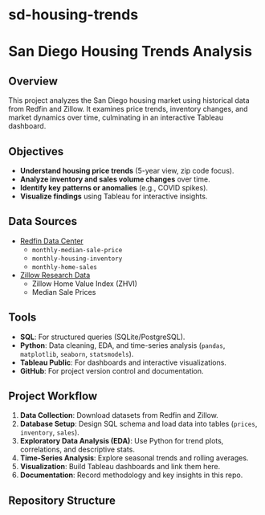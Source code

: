 # sd-housing-trends
# San Diego Housing Trends Analysis

## Overview
This project analyzes the San Diego housing market using historical data from Redfin and Zillow. It examines price trends, inventory changes, and market dynamics over time, culminating in an interactive Tableau dashboard.

## Objectives
- **Understand housing price trends** (5-year view, zip code focus).
- **Analyze inventory and sales volume changes** over time.
- **Identify key patterns or anomalies** (e.g., COVID spikes).
- **Visualize findings** using Tableau for interactive insights.

## Data Sources
- [Redfin Data Center](https://www.redfin.com/news/data-center/)  
  - `monthly-median-sale-price`  
  - `monthly-housing-inventory`  
  - `monthly-home-sales`  
- [Zillow Research Data](https://www.zillow.com/research/data/)  
  - Zillow Home Value Index (ZHVI)  
  - Median Sale Prices  

## Tools
- **SQL**: For structured queries (SQLite/PostgreSQL).
- **Python**: Data cleaning, EDA, and time-series analysis (`pandas`, `matplotlib`, `seaborn`, `statsmodels`).
- **Tableau Public**: For dashboards and interactive visualizations.
- **GitHub**: For project version control and documentation.

## Project Workflow
1. **Data Collection**: Download datasets from Redfin and Zillow.  
2. **Database Setup**: Design SQL schema and load data into tables (`prices`, `inventory`, `sales`).  
3. **Exploratory Data Analysis (EDA)**: Use Python for trend plots, correlations, and descriptive stats.  
4. **Time-Series Analysis**: Explore seasonal trends and rolling averages.  
5. **Visualization**: Build Tableau dashboards and link them here.  
6. **Documentation**: Record methodology and key insights in this repo.

## Repository Structure
